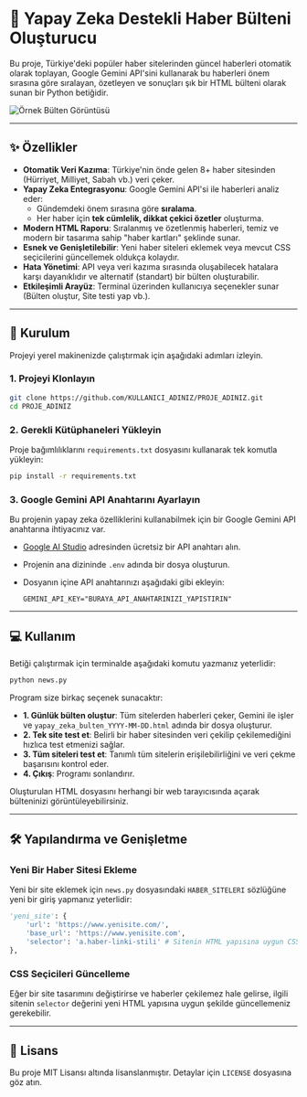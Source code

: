 # 🧠 Yapay Zeka Destekli Haber Bülteni Oluşturucu

Bu proje, Türkiye'deki popüler haber sitelerinden güncel haberleri otomatik olarak toplayan, Google Gemini API'sini kullanarak bu haberleri önem sırasına göre sıralayan, özetleyen ve sonuçları şık bir HTML bülteni olarak sunan bir Python betiğidir.

![Örnek Bülten Görüntüsü](https://i.imgur.com/SAMPLE.jpeg)  <!-- Gerçek bir ekran görüntüsü linki ile değiştirin -->

---

## ✨ Özellikler

-   **Otomatik Veri Kazıma**: Türkiye'nin önde gelen 8+ haber sitesinden (Hürriyet, Milliyet, Sabah vb.) veri çeker.
-   **Yapay Zeka Entegrasyonu**: Google Gemini API'si ile haberleri analiz eder:
    -   Gündemdeki önem sırasına göre **sıralama**.
    -   Her haber için **tek cümlelik, dikkat çekici özetler** oluşturma.
-   **Modern HTML Raporu**: Sıralanmış ve özetlenmiş haberleri, temiz ve modern bir tasarıma sahip "haber kartları" şeklinde sunar.
-   **Esnek ve Genişletilebilir**: Yeni haber siteleri eklemek veya mevcut CSS seçicilerini güncellemek oldukça kolaydır.
-   **Hata Yönetimi**: API veya veri kazıma sırasında oluşabilecek hatalara karşı dayanıklıdır ve alternatif (standart) bir bülten oluşturabilir.
-   **Etkileşimli Arayüz**: Terminal üzerinden kullanıcıya seçenekler sunar (Bülten oluştur, Site testi yap vb.).

---

## 🚀 Kurulum

Projeyi yerel makinenizde çalıştırmak için aşağıdaki adımları izleyin.

### 1. Projeyi Klonlayın

```bash
git clone https://github.com/KULLANICI_ADINIZ/PROJE_ADINIZ.git
cd PROJE_ADINIZ
```

### 2. Gerekli Kütüphaneleri Yükleyin

Proje bağımlılıklarını `requirements.txt` dosyasını kullanarak tek komutla yükleyin:

```bash
pip install -r requirements.txt
```

### 3. Google Gemini API Anahtarını Ayarlayın

Bu projenin yapay zeka özelliklerini kullanabilmek için bir Google Gemini API anahtarına ihtiyacınız var.

-   [Google AI Studio](https://aistudio.google.com/app/apikey) adresinden ücretsiz bir API anahtarı alın.
-   Projenin ana dizininde `.env` adında bir dosya oluşturun.
-   Dosyanın içine API anahtarınızı aşağıdaki gibi ekleyin:

    ```env
    GEMINI_API_KEY="BURAYA_API_ANAHTARINIZI_YAPISTIRIN"
    ```

---

## 💻 Kullanım

Betiği çalıştırmak için terminalde aşağıdaki komutu yazmanız yeterlidir:

```bash
python news.py
```

Program size birkaç seçenek sunacaktır:

-   **1. Günlük bülten oluştur**: Tüm sitelerden haberleri çeker, Gemini ile işler ve `yapay_zeka_bulten_YYYY-MM-DD.html` adında bir dosya oluşturur.
-   **2. Tek site test et**: Belirli bir haber sitesinden veri çekilip çekilemediğini hızlıca test etmenizi sağlar.
-   **3. Tüm siteleri test et**: Tanımlı tüm sitelerin erişilebilirliğini ve veri çekme başarısını kontrol eder.
-   **4. Çıkış**: Programı sonlandırır.

Oluşturulan HTML dosyasını herhangi bir web tarayıcısında açarak bülteninizi görüntüleyebilirsiniz.

---

## 🛠️ Yapılandırma ve Genişletme

### Yeni Bir Haber Sitesi Ekleme

Yeni bir site eklemek için `news.py` dosyasındaki `HABER_SITELERI` sözlüğüne yeni bir giriş yapmanız yeterlidir:

```python
'yeni_site': {
    'url': 'https://www.yenisite.com/',
    'base_url': 'https://www.yenisite.com',
    'selector': 'a.haber-linki-stili' # Sitenin HTML yapısına uygun CSS seçici
},
```

### CSS Seçicileri Güncelleme

Eğer bir site tasarımını değiştirirse ve haberler çekilemez hale gelirse, ilgili sitenin `selector` değerini yeni HTML yapısına uygun şekilde güncellemeniz gerekebilir.

---

## 📄 Lisans

Bu proje MIT Lisansı altında lisanslanmıştır. Detaylar için `LICENSE` dosyasına göz atın. 
